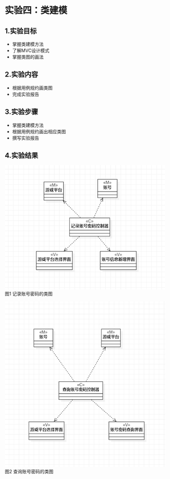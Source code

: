 # 实验四：类建模
## 1.实验目标

- 掌握类建模方法
- 了解MVC设计模式
- 掌握类图的画法

## 2.实验内容

- 根据用例规约画类图
- 完成实验报告

## 3.实验步骤

- 掌握类建模方法
- 根据用例规约画出相应类图
- 撰写实验报告

## 4.实验结果

![实验四类图一](./Lab4_ClassDiagram1.png)  
图1 记录账号密码的类图

![实验四类图二](./Lab4_ClassDiagram2.png)  
图2 查询账号密码的类图
